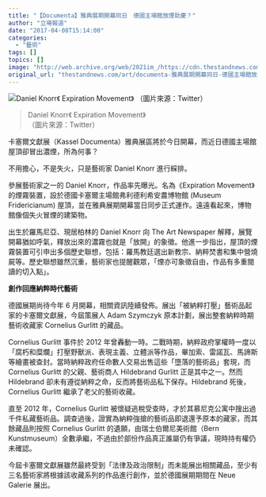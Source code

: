 ```yaml
---
title: "【Documenta】雅典展期開幕同日　德國主場館放煙助慶？"
author: "立場報道"
date: "2017-04-08T15:14:00"
categories:
  - "藝術"
tags: []
topics: []
image: "http://web.archive.org/web/2021im_/https://cdn.thestandnews.com/media/photos/cache/C8uSFycXgAIv0ro_BDDcS_1200x0.jpg"
original_url: "thestandnews.com/art/documenta-雅典展期開幕同日-德國主場館放煙助慶"
---
```

![Daniel Knorr《 Expiration Movement》
（圖片來源：Twitter）](http://web.archive.org/web/2021im_/https://cdn.thestandnews.com/media/photos/cache/C8uSFycXgAIv0ro_BDDcS_1200x0.jpg)

> Daniel Knorr《 Expiration Movement》  
（圖片來源：Twitter）

卡塞爾文獻展（Kassel Documenta）雅典展區將於今日開幕，而近日德國主場館屋頂卻冒出濃煙，所為何事？

不用擔心，不是失火，只是藝術家 Daniel Knorr 進行綵排。

參展藝術家之一的 Daniel Knorr，作品率先曝光。名為《Expiration Movement》的煙霧裝置，設於德國卡塞爾主場館弗利德利希安農博物館 (Museum Fridericianum) 屋頂，並在雅典展期開幕當日同步正式運作。遠遠看起來，博物館像個失火冒煙的建築物。

出生於羅馬尼亞、現居柏林的 Daniel Knorr 向 The Art Newspaper 解釋，展覽開幕猶如呼氣，釋放出來的濃霧也就是「放開」的象徵。他進一步指出，屋頂的煙霧裝置可引申出多個歷史聯想，包括：羅馬教廷選出新教宗、納粹焚書和集中營燒屍等。歷史聯想雖然沉重，藝術家也提醒觀眾，「煙亦可象徵自由，作品有多重閱讀的切入點」。

**創作回應納粹時代藝術**

德國展期尚待今年 6 月開幕，相關資訊陸續發佈。展出「被納粹打壓」藝術品起家的卡塞爾文獻展，今屆策展人 Adam Szymczyk 原本計劃，展出整套納粹時期藝術收藏家 Cornelius Gurlitt 的藏品。

Cornelius Gurlitt 事件於 2012 年曾轟動一時。二戰時期，納粹政府掌權時一度以「腐朽和糜爛」打壓野獸派、表現主義、立體派等作品，畢加索、雷諾瓦、馬諦斯等繪畫被查封。當時納粹政府任命數人交易出售這些「墮落的藝術品」套現，而 Cornelius Gurlitt 的父親、藝術商人 Hildebrand Gurlitt 正是其中之一。然而 Hildebrand 卻未有遵從納粹之命，反而將藝術品私下保存。Hildebrand 死後，Cornelius Gurlitt 繼承了老父的藝術收藏。

直至 2012 年，Cornelius Gurlitt 被懷疑逃稅受查時，才於其慕尼克公寓中搜出過千件私藏藝術品。調查過後，證實為納粹強搶的藝術品即退還予原本的藏家，而其餘藏品則按照 Cornelius Gurlitt 的遺願，由瑞士伯爾尼美術館（Bern Kunstmuseum）全數承繼，不過由於部份作品真正誰屬仍有爭議，現時持有權仍未確認。

今屆卡塞爾文獻展雖然最終受到「法律及政治限制」而未能展出相關藏品，至少有三名藝術家將根據該收藏系列的作品進行創作，並於德國展期期間在 Neue Galerie 展出。